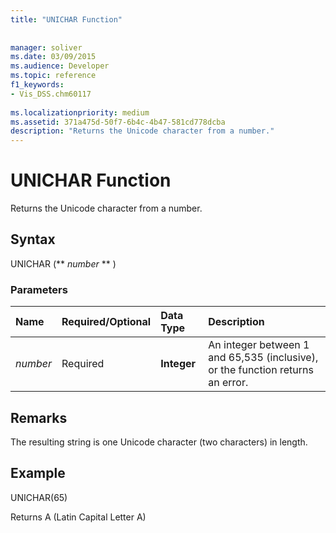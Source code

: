 ```yaml
---
title: "UNICHAR Function"
 
 
manager: soliver
ms.date: 03/09/2015
ms.audience: Developer
ms.topic: reference
f1_keywords:
- Vis_DSS.chm60117
 
ms.localizationpriority: medium
ms.assetid: 371a475d-50f7-6b4c-4b47-581cd778dcba
description: "Returns the Unicode character from a number."
---
```


# UNICHAR Function

Returns the Unicode character from a number. 
  
## Syntax

UNICHAR (** *number* ** ) 
  
### Parameters

|**Name**|**Required/Optional**|**Data Type**|**Description**|
|:-----|:-----|:-----|:-----|
| _number_ <br/> |Required  <br/> |**Integer** <br/> |An integer between 1 and 65,535 (inclusive), or the function returns an error.  <br/> |
   
## Remarks

The resulting string is one Unicode character (two characters) in length. 
  
## Example

UNICHAR(65) 
  
Returns A (Latin Capital Letter A) 
  

